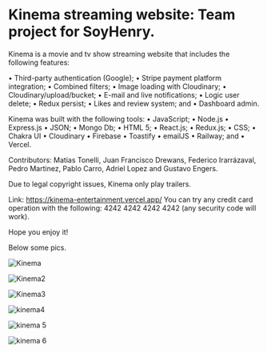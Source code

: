 
# Kinema streaming website: Team project for SoyHenry.

Kinema is a movie and tv show streaming website that includes the following features:

• Third-party authentication (Google); 
• Stripe payment platform integration; 
• Combined filters;
• Image loading with Cloudinary;
• Cloudinary/upload/bucket;
• E-mail and live notifications;
• Logic user delete;
• Redux persist;
• Likes and review system; and
• Dashboard admin.

Kinema was built with the following tools:
• JavaScript;
• Node.js
• Express.js
• JSON;
• Mongo Db;
• HTML 5;
• React.js;
• Redux.js;
• CSS;
• Chakra UI
• Cloudinary
• Firebase
• Toastify
• emailJS
• Railway; and
• Vercel.

Contributors: Matias Tonelli, Juan Francisco Drewans, Federico Irarrázaval, Pedro Martinez, Pablo Carro, Adriel Lopez and Gustavo Engers.

Due to legal copyright issues, Kinema only play trailers. 

Link: https://kinema-entertainment.vercel.app/
You can try any credit card operation with the following: 4242 4242 4242 4242 (any security code will work).

Hope you enjoy it! 

Below some pics.

![Kinema](https://user-images.githubusercontent.com/93743323/200679106-52b8c8e3-2c3e-4175-b5aa-38836441d695.png)

![Kinema2](https://user-images.githubusercontent.com/93743323/200679131-ba16be54-c9af-4c9a-b131-21cb7b2db65c.png)

![Kinema3](https://user-images.githubusercontent.com/93743323/200679158-867f5044-c1c0-4fab-97d3-06af625366e7.png)

![kinema4](https://user-images.githubusercontent.com/93743323/200681717-4374a74e-e8d9-48e5-b894-6f2b341a2957.png)

![kinema 5](https://user-images.githubusercontent.com/93743323/200680970-3aedeec4-91c0-4554-8696-732b15692716.png)

![kinema 6](https://user-images.githubusercontent.com/93743323/200680990-ebc99376-f763-43d0-a62b-f04036bf0b02.png)
